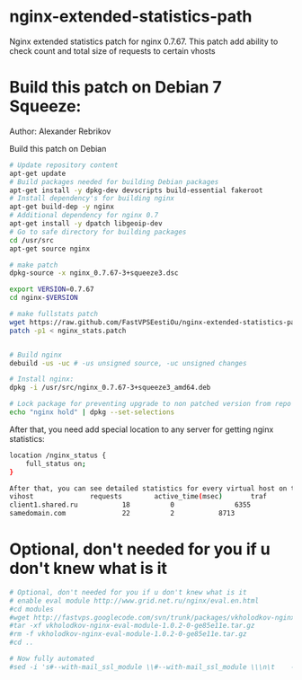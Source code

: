 nginx-extended-statistics-path
==============================

Nginx extended statistics patch for nginx 0.7.67. This patch add ability to check count and total size of requests to certain vhosts 

Build this patch on Debian 7 Squeeze:
=======
Author: Alexander Rebrikov

Build this patch on Debian 

```bash
# Update repository content
apt-get update
# Build packages needed for building Debian packages
apt-get install -y dpkg-dev devscripts build-essential fakeroot
# Install dependency's for building nginx
apt-get build-dep -y nginx
# Additional dependency for nginx 0.7
apt-get install -y dpatch libgeoip-dev
# Go to safe directory for building packages
cd /usr/src
apt-get source nginx

# make patch
dpkg-source -x nginx_0.7.67-3+squeeze3.dsc

export VERSION=0.7.67
cd nginx-$VERSION

# make fullstats patch
wget https://raw.github.com/FastVPSEestiOu/nginx-extended-statistics-path/master/nginx_stats.patch
patch -p1 < nginx_stats.patch


# Build nginx
debuild -us -uc # -us unsigned source, -uc unsigned changes

# Install nginx:
dpkg -i /usr/src/nginx_0.7.67-3+squeeze3_amd64.deb 

# Lock package for preventing upgrade to non patched version from repo
echo "nginx hold" | dpkg --set-selections
```


After that, you need add special location to any server for getting nginx statistics:

```bash
location /nginx_status {
    full_status on; 
} 
```


```bash
After that, you can see detailed statistics for every virtual host on this server
vihost				requests		active_time(msec)		traf
client1.shared.ru			18			0				6355
samedomain.com				22			2			8713
```

# Optional, don't needed for you if u don't knew what is it

```bash
# Optional, don't needed for you if u don't knew what is it 
# enable eval module http://www.grid.net.ru/nginx/eval.en.html 
#cd modules
#wget http://fastvps.googlecode.com/svn/trunk/packages/vkholodkov-nginx-eval-module-1.0.2-0-ge85e11e.tar.gz
#tar -xf vkholodkov-nginx-eval-module-1.0.2-0-ge85e11e.tar.gz
#rm -f vkholodkov-nginx-eval-module-1.0.2-0-ge85e11e.tar.gz
#cd ..

# Now fully automated
#sed -i 's#--with-mail_ssl_module \\#--with-mail_ssl_module \\\n\t    --add-module=$(CURDIR)/modules/vkholodkov-nginx-eval-module-e85e11e \\#' debian/rules 


```
